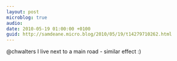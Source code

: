 ```yaml
---
layout: post
microblog: true
audio: 
date: 2010-05-19 01:00:00 +0100
guid: http://samdeane.micro.blog/2010/05/19/t14279710262.html
---
```

@chwalters I live next to a main road - similar effect :)
